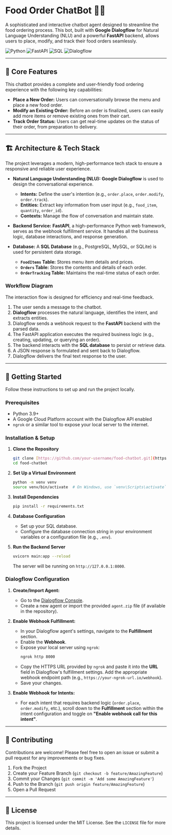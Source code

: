 # Food Order ChatBot 🍔🤖

A sophisticated and interactive chatbot agent designed to streamline the food ordering process. This bot, built with **Google Dialogflow** for Natural Language Understanding (NLU) and a powerful **FastAPI** backend, allows users to place, modify, and track their food orders seamlessly.

![Python](https://img.shields.io/badge/Python-3.9%2B-blue.svg)
![FastAPI](https://img.shields.io/badge/FastAPI-0.100%2B-green.svg)
![SQL](https://img.shields.io/badge/Database-SQL-orange.svg)
![Dialogflow](https://img.shields.io/badge/Dialogflow-ES-yellow.svg)

---

## 🎯 Core Features

This chatbot provides a complete and user-friendly food ordering experience with the following key capabilities:

* **Place a New Order:** Users can conversationally browse the menu and place a new food order.
* **Modify an Existing Order:** Before an order is finalized, users can easily add more items or remove existing ones from their cart.
* **Track Order Status:** Users can get real-time updates on the status of their order, from preparation to delivery.

---

## 🏗️ Architecture & Tech Stack

The project leverages a modern, high-performance tech stack to ensure a responsive and reliable user experience.

* **Natural Language Understanding (NLU):** **Google Dialogflow** is used to design the conversational experience.
    * **Intents:** Define the user's intention (e.g., `order.place`, `order.modify`, `order.track`).
    * **Entities:** Extract key information from user input (e.g., `food_item`, `quantity`, `order_id`).
    * **Contexts:** Manage the flow of conversation and maintain state.

* **Backend Service:** **FastAPI**, a high-performance Python web framework, serves as the webhook fulfillment service. It handles all the business logic, database interactions, and response generation.

* **Database:** A **SQL Database** (e.g., PostgreSQL, MySQL, or SQLite) is used for persistent data storage.
    * **`FoodItems` Table:** Stores menu item details and prices.
    * **`Orders` Table:** Stores the contents and details of each order.
    * **`OrderTracking` Table:** Maintains the real-time status of each order.

### Workflow Diagram

The interaction flow is designed for efficiency and real-time feedback.
1.  The user sends a message to the chatbot.
2.  **Dialogflow** processes the natural language, identifies the intent, and extracts entities.
3.  Dialogflow sends a webhook request to the **FastAPI** backend with the parsed data.
4.  The FastAPI application executes the required business logic (e.g., creating, updating, or querying an order).
5.  The backend interacts with the **SQL database** to persist or retrieve data.
6.  A JSON response is formulated and sent back to Dialogflow.
7.  Dialogflow delivers the final text response to the user.

---

## 🚀 Getting Started

Follow these instructions to set up and run the project locally.

### Prerequisites

* Python 3.9+
* A Google Cloud Platform account with the Dialogflow API enabled
* `ngrok` or a similar tool to expose your local server to the internet.

### Installation & Setup

1.  **Clone the Repository**
    ```bash
    git clone [https://github.com/your-username/food-chatbot.git](https://github.com/your-username/food-chatbot.git)
    cd food-chatbot
    ```

2.  **Set Up a Virtual Environment**
    ```bash
    python -m venv venv
    source venv/bin/activate  # On Windows, use `venv\Scripts\activate`
    ```

3.  **Install Dependencies**
    ```bash
    pip install -r requirements.txt
    ```

4.  **Database Configuration**
    * Set up your SQL database.
    * Configure the database connection string in your environment variables or a configuration file (e.g., `.env`).

5.  **Run the Backend Server**
    ```bash
    uvicorn main:app --reload
    ```
    The server will be running on `http://127.0.0.1:8000`.

### Dialogflow Configuration

1.  **Create/Import Agent:**
    * Go to the [Dialogflow Console](https://dialogflow.cloud.google.com/).
    * Create a new agent or import the provided `agent.zip` file (if available in the repository).

2.  **Enable Webhook Fulfillment:**
    * In your Dialogflow agent's settings, navigate to the **Fulfillment** section.
    * Enable the **Webhook**.
    * Expose your local server using `ngrok`:
        ```bash
        ngrok http 8000
        ```
    * Copy the HTTPS URL provided by `ngrok` and paste it into the **URL** field in Dialogflow's fulfillment settings. Add the appropriate webhook endpoint path (e.g., `https://your-ngrok-url.io/webhook`).
    * Save your changes.

3.  **Enable Webhook for Intents:**
    * For each intent that requires backend logic (`order.place`, `order.modify`, etc.), scroll down to the **Fulfillment** section within the intent configuration and toggle on **"Enable webhook call for this intent"**.

---

## 🤝 Contributing

Contributions are welcome! Please feel free to open an issue or submit a pull request for any improvements or bug fixes.

1.  Fork the Project
2.  Create your Feature Branch (`git checkout -b feature/AmazingFeature`)
3.  Commit your Changes (`git commit -m 'Add some AmazingFeature'`)
4.  Push to the Branch (`git push origin feature/AmazingFeature`)
5.  Open a Pull Request

---

## 📄 License

This project is licensed under the MIT License. See the `LICENSE` file for more details.
